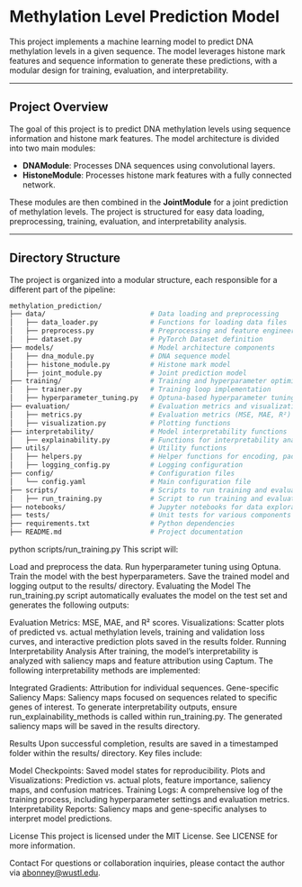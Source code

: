 # Methylation Level Prediction Model

This project implements a machine learning model to predict DNA methylation levels in a given sequence. The model leverages histone mark features and sequence information to generate these predictions, with a modular design for training, evaluation, and interpretability.

---

## Project Overview

The goal of this project is to predict DNA methylation levels using sequence information and histone mark features. The model architecture is divided into two main modules:

- **DNAModule**: Processes DNA sequences using convolutional layers.
- **HistoneModule**: Processes histone mark features with a fully connected network.

These modules are then combined in the **JointModule** for a joint prediction of methylation levels. The project is structured for easy data loading, preprocessing, training, evaluation, and interpretability analysis.

---

## Directory Structure

The project is organized into a modular structure, each responsible for a different part of the pipeline:

```bash
methylation_prediction/
├── data/                          # Data loading and preprocessing
│   ├── data_loader.py             # Functions for loading data files
│   ├── preprocess.py              # Preprocessing and feature engineering functions
│   ├── dataset.py                 # PyTorch Dataset definition
├── models/                        # Model architecture components
│   ├── dna_module.py              # DNA sequence model
│   ├── histone_module.py          # Histone mark model
│   ├── joint_module.py            # Joint prediction model
├── training/                      # Training and hyperparameter optimization
│   ├── trainer.py                 # Training loop implementation
│   ├── hyperparameter_tuning.py   # Optuna-based hyperparameter tuning
├── evaluation/                    # Evaluation metrics and visualization
│   ├── metrics.py                 # Evaluation metrics (MSE, MAE, R²)
│   ├── visualization.py           # Plotting functions
├── interpretability/              # Model interpretability functions
│   ├── explainability.py          # Functions for interpretability analysis using Captum
├── utils/                         # Utility functions
│   ├── helpers.py                 # Helper functions for encoding, padding, etc.
│   ├── logging_config.py          # Logging configuration
├── config/                        # Configuration files
│   └── config.yaml                # Main configuration file
├── scripts/                       # Scripts to run training and evaluation
│   ├── run_training.py            # Script to run training and evaluation
├── notebooks/                     # Jupyter notebooks for data exploration and visualization
├── tests/                         # Unit tests for various components
├── requirements.txt               # Python dependencies
├── README.md                      # Project documentation
```

python scripts/run_training.py
This script will:

Load and preprocess the data.
Run hyperparameter tuning using Optuna.
Train the model with the best hyperparameters.
Save the trained model and logging output to the results/ directory.
Evaluating the Model
The run_training.py script automatically evaluates the model on the test set and generates the following outputs:

Evaluation Metrics: MSE, MAE, and R² scores.
Visualizations: Scatter plots of predicted vs. actual methylation levels, training and validation loss curves, and interactive prediction plots saved in the results folder.
Running Interpretability Analysis
After training, the model’s interpretability is analyzed with saliency maps and feature attribution using Captum. The following interpretability methods are implemented:

Integrated Gradients: Attribution for individual sequences.
Gene-specific Saliency Maps: Saliency maps focused on sequences related to specific genes of interest.
To generate interpretability outputs, ensure run_explainability_methods is called within run_training.py. The generated saliency maps will be saved in the results directory.

Results
Upon successful completion, results are saved in a timestamped folder within the results/ directory. Key files include:

Model Checkpoints: Saved model states for reproducibility.
Plots and Visualizations: Prediction vs. actual plots, feature importance, saliency maps, and confusion matrices.
Training Logs: A comprehensive log of the training process, including hyperparameter settings and evaluation metrics.
Interpretability Reports: Saliency maps and gene-specific analyses to interpret model predictions.



License
This project is licensed under the MIT License. See LICENSE for more information.

Contact
For questions or collaboration inquiries, please contact the author via abonney@wustl.edu.

